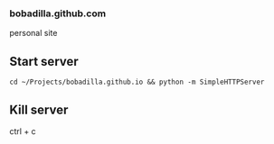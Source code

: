 ### bobadilla.github.com

personal site


## Start server

```
cd ~/Projects/bobadilla.github.io && python -m SimpleHTTPServer
```


## Kill server

ctrl + c